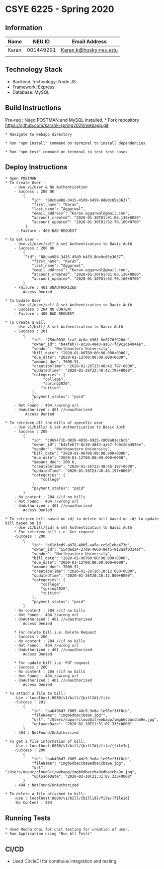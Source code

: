 # CSYE 6225 - Spring 2020

## Information

| Name | NEU ID | Email Address |
| --- | --- | --- |
| Karan | 001449291 | Karan.k@husky.neu.edu |
| | | |

## Technology Stack

* Backend Technology: Node JS
* Framework: Express
* Database: MySQL

## Build Instructions

Pre-req : Need POSTMAN and MySQL installed.
    * Fork repository https://github.com/karank-spring2020/webapp.git 
    
    * Navigate to webapp directory
    
    * Run "npm install" command on terminal to install dependencies
    
    * Run "npm test" command on terminal to test test cases

## Deploy Instructions
    * Open POSTMAN
    * To Create User -
        - Use v1/user & No Authentication
        - Success : 200 OK
            {         
                “id": "88cba988-3415-45d9-b459-8de0c65e3637”,
                "first_name": “Karan”,
                "last_name": “Aggarwal”,
                "email_address”: “Karan.aggarwal@gmail.com",
                “account_created”: "2020-01-30T01:01:08.130+0080",
                “account_updated”: "2020-01-30T01:02:70.160+0700"
             }
         - Failure : 400 BAD REQUEST
    
    * To Get User -
        - Use v1/user/self & set Authentication to Basic Auth
        - Success : 200 OK
            {
             “id": "88cba988-3415-45d9-b459-8de0c65e3637”,
                "first_name": “Karan”,
                "last_name": “Aggarwal”,
                "email_address”: “Karan.aggarwal@gmail.com",
                “account_created”: "2020-01-30T01:01:08.130+0080",
                “account_updated”: "2020-01-30T01:02:70.160+0700"
            }
        - Failure : 401 UNAUTHORIZED     
            Access Denied
            
    * To Update User
        - Use v1/user/self & set Authentication to Basic Auth
        - Success : 204 NO CONTENT
        - Failure : 400 BAD REQUEST
        
    * To Create a Bill 
        - Use v1/bill/ & set Authentication to Basic Auth
        - Success : 201
            {
                "id": "75da0038-1ca2-4c8a-b381-6e8776f928dc",
                "owner_id": "b4afeb77-8c20-4843-aa57-fd9c2da494ee",
                "vendor": "Northeastern University",
                "bill_date": "2020-01-06T00:00:00.000+0000",
                "due_date": "2020-01-12T00:00:00.000+0000",
                "amount_due": 7000.51,
                "creationTime": "2020-01-26T23:48:42.797+0000",
                "updatedTime": "2020-01-26T23:48:42.797+0000",
                "categories": [
                     "college",
                     "spring2020",
                    "tuition"
                ],
                "payment_status": "paid"
                }
        - Not Found : 404 //wrong url
        - UnAuthorized : 401 //unauthorized
             Access Denied
                
    * To retrieve all the bills of specefic user
        - Use v1/bills/ & set Authentication to Basic Auth
        - Success : 200 
            {
                "id": "c969471b-d836-4036-b925-c809a81ecbc9",
                "owner_id": "b4afeb77-8c20-4843-aa57-fd9c2da494ee",
                "vendor": "Northeastern University",
                "bill_date": "2020-01-06T00:00:00.000+0000",
                "due_date": "2020-01-12T00:00:00.000+0000",
                "amount_due": 200.0,
                "creationTime": "2020-01-26T23:48:46.197+0000",
                "updatedTime": "2020-01-26T23:48:46.197+0000",
                "categories": [
                    "college"
                ],
                "payment_status": "paid"
            }
        - No content : 204 //if no bills        
        - Not Found : 404 //wrong url
        - UnAuthorized : 401 //unauthorized
            Access Denied
            
    * To retrieve bill based on id/ to delete bill based on id/ to update bill based on id
        - Use v1/bill/{id] & set Authentication to Basic Auth
        * For retrieve bill i.e. Get request
        -Success : 200
            {
                "id": "e61dfed9-a078-4bb5-aa5e-cc9d1ebe473d",
                "owner_id": "554ded24-27d9-4660-8ef5-912aaf0314ef",
                "vendor": "Northeastern University",
                "bill_date": "2020-01-06T00:00:00.000+0000",
                "due_date": "2020-01-12T00:00:00.000+0000",
                "amount_due": 7000.51,
                "creationTime": "2020-01-26T20:18:12.000+0000",
                "updatedTime": "2020-01-26T20:18:12.000+0000",
                "categories": [
                    "college",
                    "spring2020",
                    "tuition"
                ],
                "payment_status": "paid"
            }
        - No content : 204 //if no bills        
        - Not Found : 404 //wrong url
        - UnAuthorized : 401 //unauthorized
            Access Denied
                 
        * For delete bill i.e. Delete Request
        - Success : 200
        - No content : 204 //if no bills        
        - Not Found : 404 //wrong url
        - UnAuthorized : 401 //unauthorized
            Access Denied
        
        * For update bill i.e. PUT request
        - Success : 200
        - No content : 204 //if no bills        
        - Not Found : 404 //wrong url
        - UnAuthorized : 401 //unauthorized
            Access Denied
        
    * To attach a file to bill:
        -Use : localhost:8080/v1/bill/{billId}/file
        -Success : 201
            {
                "id": "aab496d7-f065-4dc9-9e0a-1e95ef3ff8cb",
                "fileName": "imgb6dbaccba9e.jpg"",
                "url": "/Users/nupur/cloudGit/webapp/imgb6dbaccba9e.jpg",
                "uploadeDate": "2020-02-10T21:31:07.335+0000"
            }
        - 404 : NotFound/UnAuthorized
        
    * To get a file information of bill:
        -Use : localhost:8080/v1/bill/{billId}/file/{fileId}
        -Success : 200
            {
                "id": "aab496d7-f065-4dc9-9e0a-1e95ef3ff8cb",
                "fileName": "imgb6dbaccba9edbaccba9e.jpg",
                "url": "/Users/nupur/cloudGit/webapp/imgb6dbaccba9edbaccba9e.jpg",
                "uploadeDate": "2020-02-10T21:31:07.335+0000"
            }
        - 404 : NotFound/UnAuthorized
    
    * To delete a file attached to bill:
        -Use : localhost:8080/v1/bill/{billId}/file/{fileId}
        -No Content : 204     
            
## Running Tests

    * Used Mocha chai for unit testing for creation of user.
    * Run Application using "Run All Tests"

## CI/CD
   * Used CircleCI for continous integration and testing
